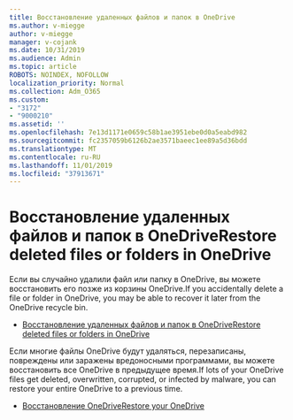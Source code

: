```yaml
---
title: Восстановление удаленных файлов и папок в OneDrive
ms.author: v-miegge
author: v-miegge
manager: v-cojank
ms.date: 10/31/2019
ms.audience: Admin
ms.topic: article
ROBOTS: NOINDEX, NOFOLLOW
localization_priority: Normal
ms.collection: Adm_O365
ms.custom:
- "3172"
- "9000210"
ms.assetid: ''
ms.openlocfilehash: 7e13d1171e0659c58b1ae3951ebe0d0a5eabd982
ms.sourcegitcommit: fc2357059b6126b2ae3571baeec1ee89a5d36bdd
ms.translationtype: MT
ms.contentlocale: ru-RU
ms.lasthandoff: 11/01/2019
ms.locfileid: "37913671"
---
```

# <a name="restore-deleted-files-or-folders-in-onedrive"></a><span data-ttu-id="75fe9-102">Восстановление удаленных файлов и папок в OneDrive</span><span class="sxs-lookup"><span data-stu-id="75fe9-102">Restore deleted files or folders in OneDrive</span></span>

<span data-ttu-id="75fe9-103">Если вы случайно удалили файл или папку в OneDrive, вы можете восстановить его позже из корзины OneDrive.</span><span class="sxs-lookup"><span data-stu-id="75fe9-103">If you accidentally delete a file or folder in OneDrive, you may be able to recover it later from the OneDrive recycle bin.</span></span>

* [<span data-ttu-id="75fe9-104">Восстановление удаленных файлов и папок в OneDrive</span><span class="sxs-lookup"><span data-stu-id="75fe9-104">Restore deleted files or folders in OneDrive</span></span>](https://support.office.com/article/restore-deleted-files-or-folders-in-onedrive-949ada80-0026-4db3-a953-c99083e6a84f)

<span data-ttu-id="75fe9-105">Если многие файлы OneDrive будут удаляться, перезаписаны, повреждены или заражены вредоносными программами, вы можете восстановить все OneDrive в предыдущее время.</span><span class="sxs-lookup"><span data-stu-id="75fe9-105">If lots of your OneDrive files get deleted, overwritten, corrupted, or infected by malware, you can restore your entire OneDrive to a previous time.</span></span>

* [<span data-ttu-id="75fe9-106">Восстановление OneDrive</span><span class="sxs-lookup"><span data-stu-id="75fe9-106">Restore your OneDrive</span></span>](https://support.office.com/article/Restore-your-OneDrive-fa231298-759d-41cf-bcd0-25ac53eb8a15)
